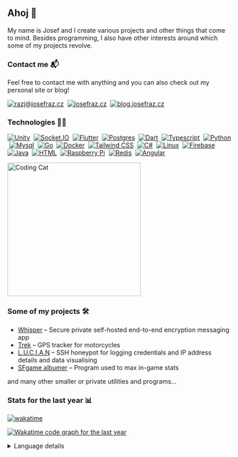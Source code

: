 <!-- Modified template from https://github.com/maurodesouza/profile-readme-generator -->
<!-- Premade badges https://github.com/Ileriayo/markdown-badges --> 
<!-- Shield badges docs https://shields.io/badges -->
<!-- Inspiration https://github.com/thmsgbrt/thmsgbrt/blob/master/README.md -->

## Ahoj 🤘

My name is Josef and I create various projects and other things that come to mind. Besides programming, I also have other interests around which some of my projects revolve.

### Contact me 📬

Feel free to contact me with anything and you can also check out my personal site or blog!

<p>
  <a href="mailto:razj@josefraz.cz"><img alt="razj@josefraz.cz" src="https://img.shields.io/badge/razj@josefraz.cz-000?style=social&logo=gmail&logoColor=000" /></a>
  <img/>
  <a href="https://josefraz.cz" target="_blank"><img alt="josefraz.cz" src="https://img.shields.io/badge/josefraz.cz-000?style=social&logo=firefox&logoColor=007ACC" /></a>
  <img/>
  <a href="https://blog.josefraz.cz" target="_blank"><img alt="blog.josefraz.cz" src="https://img.shields.io/badge/blog.josefraz.cz-000?style=social&logo=ghost&logoColor=7f7f7f" /></a>
</p>

### Technologies 👨‍💻

<p>
  <a href="#"><img alt="Unity" src="https://img.shields.io/badge/Unity-%23000000.svg?style=flat-square&logo=unity&logoColor=white" /></a>
  <img/>
  <a href="#"><img alt="Socket.IO" src="https://img.shields.io/badge/Socket.io-black?style=flat-square&logo=socket.io&badgeColor=010101" /></a>
  <img/>
  <a href="#"><img alt="Flutter" src="https://img.shields.io/badge/Flutter-%2302569B.svg?style=flat-square&logo=Flutter&logoColor=white" /></a>
  <img/>
  <a href="#"><img alt="Postgres" src="https://img.shields.io/badge/Postgres-%23316192.svg?style=flat-square&logo=postgresql&logoColor=white" /></a>
  <img/>
  <a href="#"><img alt="Dart" src="https://img.shields.io/badge/Dart-%230175C2.svg?style=flat-square&logo=dart&logoColor=white" /></a>
  <img/>
  <a href="#"><img alt="Typescript" src="https://img.shields.io/badge/Typescript-%23007ACC.svg?style=flat-square&logo=typescript&logoColor=white" /></a>
  <img/>
  <a href="#"><img alt="Python" src="https://img.shields.io/badge/Python-3670A0?style=flat-square&logo=python&logoColor=ffdd54" /></a>
  <img/>
  <a href="#"><img alt="Mysql" src="https://img.shields.io/badge/Mysql-4479A1.svg?style=flat-square&logo=mysql&logoColor=white" /></a>
  <img/>
  <a href="#"><img alt="Go" src="https://img.shields.io/badge/Go-%2300ADD8.svg?style=flat-square&logo=go&logoColor=white" /></a>
  <img/>
  <a href="#"><img alt="Docker" src="https://img.shields.io/badge/Docker-%230db7ed.svg?style=flat-square&logo=docker&logoColor=white" /></a>
  <img/>
  <a href="#"><img alt="Tailwind CSS" src="https://img.shields.io/badge/Tailwind CSS-%2338B2AC.svg?style=flat-square&logo=tailwind-css&logoColor=white" /></a>
  <img/>
  <a href="#"><img alt="C#" src="https://img.shields.io/badge/C%23-%23239120.svg?style=flat-square&logo=csharp&logoColor=white" /></a>
  <img/>
  <a href="#"><img alt="Linux" src="https://img.shields.io/badge/Linux-FCC624?style=flat-square&logo=linux&logoColor=black" /></a>
  <img/>
  <a href="#"><img alt="Firebase" src="https://img.shields.io/badge/Firebase-a08021?style=flat-square&logo=firebase&logoColor=ffcd34" /></a>
  <img/>
  <a href="#"><img alt="Java" src="https://img.shields.io/badge/Java-%23ED8B00.svg?style=flat-square&logo=openjdk&logoColor=white" /></a>
  <img/>
  <a href="#"><img alt="HTML" src="https://img.shields.io/badge/HTML5-%23E34F26.svg?style=flat-square&logo=html5&logoColor=white" /></a>
  <img/>
  <a href="#"><img alt="Raspberry Pi" src="https://img.shields.io/badge/-Raspberry_Pi-C51A4A?style=flat-square&logo=Raspberry-Pi" /></a>
  <img/>
  <a href="#"><img alt="Redis" src="https://img.shields.io/badge/Redis-%23DD0031.svg?style=flat-square&logo=redis&logoColor=white" /></a>
  <img/>
  <a href="#"><img alt="Angular" src="https://img.shields.io/badge/Angular-%23DD0031.svg?style=flat-square&logo=angular&logoColor=white" /></a>
</p>

<img alt="Coding Cat" src="https://media.giphy.com/media/JIX9t2j0ZTN9S/giphy.gif" width="300"/></a>

### Some of my projects 🛠️

- [Whisper](https://github.com/jsfraz/whisper) – Secure private self-hosted end-to-end encryption messaging app
- [Trek](https://github.com/jsfraz/trek-tracker) – GPS tracker for motorcycles
- [L.U.C.I.A.N](https://github.com/jsfraz/lucian) – SSH honeypot for logging credentials and IP address details and data visualising
- [SFgame albumer](https://github.com/jsfraz/sfgame-albumer) – Program used to max in-game stats

and many other smaller or private utilities and programs...

### Stats for the last year 📊

[![wakatime](https://wakatime.com/badge/user/992c0ad1-7dae-4115-9198-1ba533452d32.svg)](https://wakatime.com/@jsfrz)

<a href="https://wakatime.com/@jsfrz" target="_blank"><img alt="Wakatime code graph for the last year" src="https://wakatime.com/share/@jsfrz/1680aaf5-a772-4f41-9288-3b272a547303.svg" /></a>

<details>
  <summary>Language details</summary>
  
  <a href="https://wakatime.com/@jsfrz" target="_blank"><img alt="Wakatime language graph for the last year" src="https://wakatime.com/share/@jsfrz/4db80947-c7d4-4903-96dc-39eaac4790af.svg" width="750"/></a>
</details>

